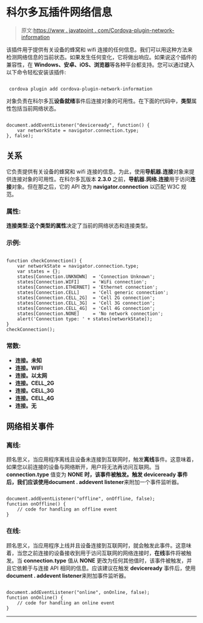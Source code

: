 # 科尔多瓦插件网络信息

> 原文:[https://www . javatpoint . com/Cordova-plugin-network-information](https://www.javatpoint.com/cordova-plugin-network-information)

该插件用于提供有关设备的蜂窝和 wifi 连接的任何信息。我们可以用这种方法来检测网络信息的当前状态。如果发生任何变化，它将做出响应。如果说这个插件的兼容性，在 **Windows、安卓、iOS、浏览器**等各种平台都支持。您可以通过键入以下命令轻松安装该插件:

```

 cordova plugin add cordova-plugin-network-information

```

对象负责在科尔多瓦**设备就绪**事件后连接对象的可用性。在下面的代码中，**类型**属性包括当前网络状态。

```

document.addEventListener("deviceready", function() {
    var networkState = navigator.connection.type;
}, false);

```

## 关系

它负责提供有关设备的蜂窝和 wifi 连接的信息。为此，使用**导航器.连接**对象来提供连接对象的可用性。在科尔多瓦版本 **2.3.0** 之前，**导航器.网络.连接**用于访问**连接**对象。但在那之后，它的 API 改为 **navigator.connection** 以匹配 W3C 规范。

### 属性:

**连接类型:**这个**类型的属性**决定了当前的网络状态和连接类型。

### 示例:

```

function checkConnection() {
    var networkState = navigator.connection.type;
    var states = {};
    states[Connection.UNKNOWN]  = 'Connection Unknown';
    states[Connection.WIFI]     = 'WiFi connection';    
    states[Connection.ETHERNET] = 'Ethernet connection';
    states[Connection.CELL]     = 'Cell generic connection';
    states[Connection.CELL_2G]  = 'Cell 2G connection';
    states[Connection.CELL_3G]  = 'Cell 3G connection';
    states[Connection.CELL_4G]  = 'Cell 4G connection';
    states[Connection.NONE]     = 'No network connection';
    alert('Connection type: ' + states[networkState]);
}
checkConnection();

```

### 常数:

*   **连接。未知**
*   **连接。WIFI**
*   **连接。以太网**
*   **连接。CELL_2G**
*   **连接。CELL_3G**
*   **连接。CELL_4G**
*   **连接。无**

## 网络相关事件

### 离线:

顾名思义，当应用程序离线且设备未连接到互联网时，触发**离线**事件。这意味着，如果您以前连接的设备与网络断开，用户将无法再访问互联网。当 **connection.type** 值变为 **NONE 时，**该事件被触发。触发 **deviceready** 事件后，我们应该使用**document . addevent listener**来附加一个事件监听器。

```

document.addEventListener("offline", onOffline, false);
function onOffline() {
    // code for handling an offline event
}

```

### 在线:

顾名思义，当应用程序上线并且设备连接到互联网时，就会触发此事件。这意味着，当您之前连接的设备接收到用于访问互联网的网络连接时，**在线**事件将被触发。当 **connection.type** 值从 **NONE** 更改为任何其他值时，该事件被触发，并且它依赖于与连接 API 相同的信息。应该建议在触发 **deviceready** 事件后，使用**document . addevent listener**来附加事件监听器。

```

document.addEventListener("online", onOnline, false);
function onOnline() {
    // code for handling an online event
}

```

* * *